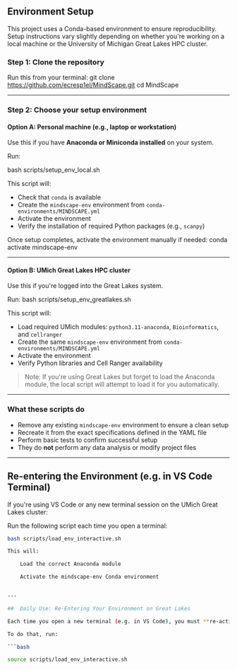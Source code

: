 ##  Environment Setup

This project uses a Conda-based environment to ensure reproducibility. Setup instructions vary slightly depending on whether you're working on a local machine or the University of Michigan Great Lakes HPC cluster.

### Step 1: Clone the repository

Run this from your terminal:
git clone https://github.com/ecresp1el/MindScape.git cd MindScape


---

### Step 2: Choose your setup environment

#### Option A: Personal machine (e.g., laptop or workstation)

Use this if you have **Anaconda or Miniconda installed** on your system.

Run:

bash scripts/setup_env_local.sh

This script will:
- Check that `conda` is available
- Create the `mindscape-env` environment from `conda-environments/MINDSCAPE.yml`
- Activate the environment
- Verify the installation of required Python packages (e.g., `scanpy`)

Once setup completes, activate the environment manually if needed:
conda activate mindscape-env

---

#### Option B: UMich Great Lakes HPC cluster

Use this if you're logged into the Great Lakes system.

Run:
bash scripts/setup_env_greatlakes.sh

This script will:
- Load required UMich modules: `python3.11-anaconda`, `Bioinformatics`, and `cellranger`
- Create the same `mindscape-env` environment from `conda-environments/MINDSCAPE.yml`
- Activate the environment
- Verify Python libraries and Cell Ranger availability

> Note: If you're using Great Lakes but forget to load the Anaconda module, the local script will attempt to load it for you automatically.

---

### What these scripts do

- Remove any existing `mindscape-env` environment to ensure a clean setup
- Recreate it from the exact specifications defined in the YAML file
- Perform basic tests to confirm successful setup
- They do **not** perform any data analysis or modify project files

---
## Re-entering the Environment (e.g. in VS Code Terminal)

If you're using VS Code or any new terminal session on the UMich Great Lakes cluster:

Run the following script each time you open a terminal:

```bash
bash scripts/load_env_interactive.sh

This will:

    Load the correct Anaconda module

    Activate the mindscape-env Conda environment


---

##  Daily Use: Re-Entering Your Environment on Great Lakes

Each time you open a new terminal (e.g. in VS Code), you must **re-activate** the environment.

To do that, run:

```bash

source scripts/load_env_interactive.sh




